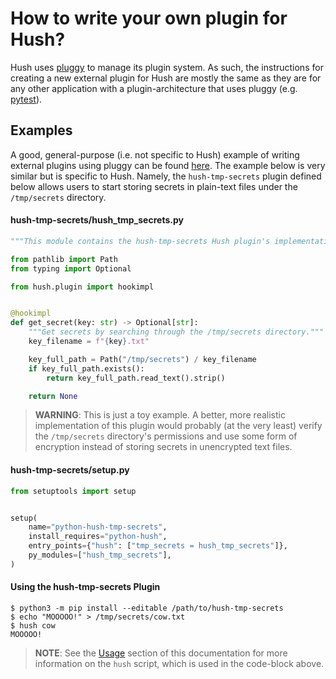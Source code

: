 # How to write your own plugin for Hush?

Hush uses [pluggy][1] to manage its plugin system. As such, the instructions
for creating a new external plugin for Hush are mostly the same as they are for
any other application with a plugin-architecture that uses pluggy (e.g.
[pytest][2]).

## Examples

A good, general-purpose (i.e. not specific to Hush) example of writing external
plugins using pluggy can be found [here][3]. The example below is very similar
but is specific to Hush. Namely, the `hush-tmp-secrets` plugin defined below
allows users to start storing secrets in plain-text files under the
`/tmp/secrets` directory.

#### hush-tmp-secrets/hush\_tmp\_secrets.py

```python
"""This module contains the hush-tmp-secrets Hush plugin's implementation."""

from pathlib import Path
from typing import Optional

from hush.plugin import hookimpl


@hookimpl
def get_secret(key: str) -> Optional[str]:
    """Get secrets by searching through the /tmp/secrets directory."""
    key_filename = f"{key}.txt"

    key_full_path = Path("/tmp/secrets") / key_filename
    if key_full_path.exists():
        return key_full_path.read_text().strip()

    return None
```

> **WARNING**: This is just a toy example. A better, more realistic
> implementation of this plugin would probably (at the very least) verify the
> `/tmp/secrets` directory's permissions and use some form of encryption
> instead of storing secrets in unencrypted text files.

#### hush-tmp-secrets/setup.py

```python
from setuptools import setup


setup(
    name="python-hush-tmp-secrets",
    install_requires="python-hush",
    entry_points={"hush": ["tmp_secrets = hush_tmp_secrets"]},
    py_modules=["hush_tmp_secrets"],
)
```

#### Using the hush-tmp-secrets Plugin

```console
$ python3 -m pip install --editable /path/to/hush-tmp-secrets
$ echo "MOOOOO!" > /tmp/secrets/cow.txt
$ hush cow
MOOOOO!
```

> **NOTE**: See the [Usage][4] section of this documentation for more
> information on the `hush` script, which is used in the code-block above.


[1]: https://pluggy.readthedocs.io/en/stable/
[2]: https://github.com/pytest-dev/pytest
[3]: https://pluggy.readthedocs.io/en/stable/#the-plugin
[4]: https://hush.readthedocs.io/en/latest/usage.html
